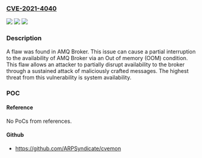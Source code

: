 ### [CVE-2021-4040](https://cve.mitre.org/cgi-bin/cvename.cgi?name=CVE-2021-4040)
![](https://img.shields.io/static/v1?label=Product&message=AMQ%20Broker&color=blue)
![](https://img.shields.io/static/v1?label=Version&message=Fixed%20in%20v2.19.1%2C%20v2.20.0%20&color=brightgreen)
![](https://img.shields.io/static/v1?label=Vulnerability&message=CWE-400%20-%20Uncontrolled%20Resource%20Consumption&color=brightgreen)

### Description

A flaw was found in AMQ Broker. This issue can cause a partial interruption to the availability of AMQ Broker via an Out of memory (OOM) condition. This flaw allows an attacker to partially disrupt availability to the broker through a sustained attack of maliciously crafted messages. The highest threat from this vulnerability is system availability.

### POC

#### Reference
No PoCs from references.

#### Github
- https://github.com/ARPSyndicate/cvemon

